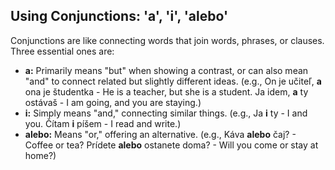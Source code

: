 ## Using Conjunctions: 'a', 'i', 'alebo'

Conjunctions are like connecting words that join words, phrases, or clauses. Three essential ones are:

* **a:** Primarily means "but" when showing a contrast, or can also mean "and" to connect related but slightly different ideas. (e.g., On je učiteľ, **a** ona je študentka - He is a teacher, but she is a student. Ja idem, **a** ty ostávaš - I am going, and you are staying.)
* **i:** Simply means "and," connecting similar things. (e.g., Ja **i** ty - I and you. Čítam **i** píšem - I read and write.)
* **alebo:** Means "or," offering an alternative. (e.g., Káva **alebo** čaj? - Coffee or tea? Prídete **alebo** ostanete doma? - Will you come or stay at home?)